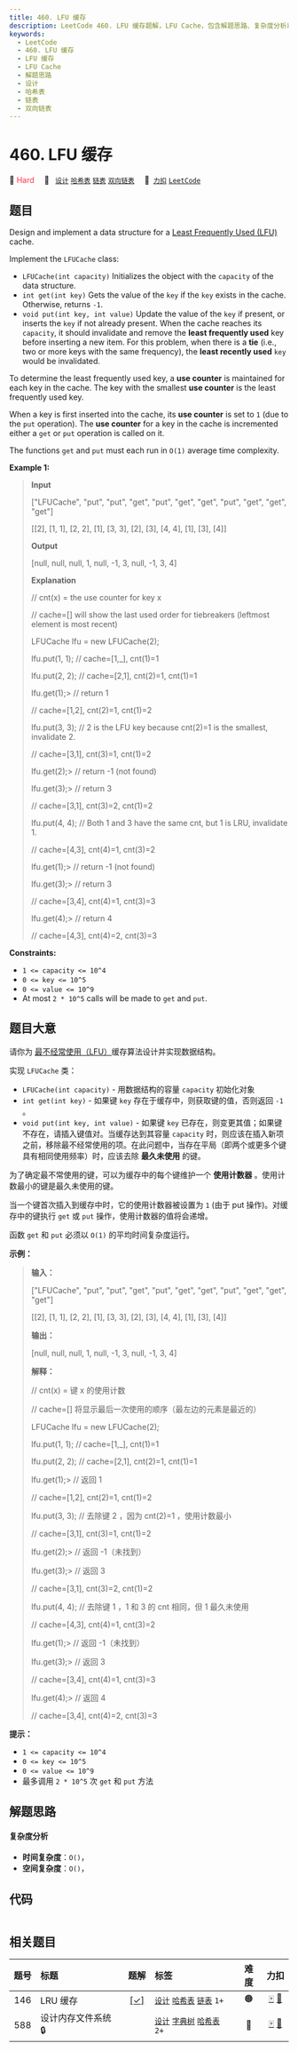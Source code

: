 ```yaml
---
title: 460. LFU 缓存
description: LeetCode 460. LFU 缓存题解，LFU Cache，包含解题思路、复杂度分析以及完整的 JavaScript 代码实现。
keywords:
  - LeetCode
  - 460. LFU 缓存
  - LFU 缓存
  - LFU Cache
  - 解题思路
  - 设计
  - 哈希表
  - 链表
  - 双向链表
---
```


# 460. LFU 缓存

🔴 <font color=#ff334b>Hard</font>&emsp; 🔖&ensp; [`设计`](/tag/design.md) [`哈希表`](/tag/hash-table.md) [`链表`](/tag/linked-list.md) [`双向链表`](/tag/doubly-linked-list.md)&emsp; 🔗&ensp;[`力扣`](https://leetcode.cn/problems/lfu-cache) [`LeetCode`](https://leetcode.com/problems/lfu-cache)

## 题目

Design and implement a data structure for a [Least Frequently Used
(LFU)](https://en.wikipedia.org/wiki/Least_frequently_used) cache.

Implement the `LFUCache` class:

  * `LFUCache(int capacity)` Initializes the object with the `capacity` of the data structure.
  * `int get(int key)` Gets the value of the `key` if the `key` exists in the cache. Otherwise, returns `-1`.
  * `void put(int key, int value)` Update the value of the `key` if present, or inserts the `key` if not already present. When the cache reaches its `capacity`, it should invalidate and remove the **least frequently used** key before inserting a new item. For this problem, when there is a **tie** (i.e., two or more keys with the same frequency), the **least recently used** `key` would be invalidated.

To determine the least frequently used key, a **use counter** is maintained
for each key in the cache. The key with the smallest **use counter** is the
least frequently used key.

When a key is first inserted into the cache, its **use counter** is set to `1`
(due to the `put` operation). The **use counter** for a key in the cache is
incremented either a `get` or `put` operation is called on it.

The functions `get` and `put` must each run in `O(1)` average time complexity.



**Example 1:**

> 
> 
> 
> 
> 
> **Input**
> 
> ["LFUCache", "put", "put", "get", "put", "get", "get", "put", "get", "get", "get"]
> 
> [[2], [1, 1], [2, 2], [1], [3, 3], [2], [3], [4, 4], [1], [3], [4]]
> 
> **Output**
> 
> [null, null, null, 1, null, -1, 3, null, -1, 3, 4]
> 
> 
> 
> **Explanation**
> 
> // cnt(x) = the use counter for key x
> 
> // cache=[] will show the last used order for tiebreakers (leftmost element is  most recent)
> 
> LFUCache lfu = new LFUCache(2);
> 
> lfu.put(1, 1);   // cache=[1,_], cnt(1)=1
> 
> lfu.put(2, 2);   // cache=[2,1], cnt(2)=1, cnt(1)=1
> 
> lfu.get(1);> 
>   // return 1
> 
> > 
> > 
> > 
> > 
>  // cache=[1,2], cnt(2)=1, cnt(1)=2
> 
> lfu.put(3, 3);   // 2 is the LFU key because cnt(2)=1 is the smallest, invalidate 2.
> 
> > 
> > 
> > 
> > 
>  // cache=[3,1], cnt(3)=1, cnt(1)=2
> 
> lfu.get(2);> 
>   // return -1 (not found)
> 
> lfu.get(3);> 
>   // return 3
> 
> > 
> > 
> > 
> > 
>  // cache=[3,1], cnt(3)=2, cnt(1)=2
> 
> lfu.put(4, 4);   // Both 1 and 3 have the same cnt, but 1 is LRU, invalidate 1.
> 
> > 
> > 
> > 
> > 
>  // cache=[4,3], cnt(4)=1, cnt(3)=2
> 
> lfu.get(1);> 
>   // return -1 (not found)
> 
> lfu.get(3);> 
>   // return 3
> 
> > 
> > 
> > 
> > 
>  // cache=[3,4], cnt(4)=1, cnt(3)=3
> 
> lfu.get(4);> 
>   // return 4
> 
> > 
> > 
> > 
> > 
>  // cache=[4,3], cnt(4)=2, cnt(3)=3

**Constraints:**

  * `1 <= capacity <= 10^4`
  * `0 <= key <= 10^5`
  * `0 <= value <= 10^9`
  * At most `2 * 10^5` calls will be made to `get` and `put`.






## 题目大意

请你为
[最不经常使用（LFU）](https://baike.baidu.com/item/%E7%BC%93%E5%AD%98%E7%AE%97%E6%B3%95)缓存算法设计并实现数据结构。

实现 `LFUCache` 类：

  * `LFUCache(int capacity)` \- 用数据结构的容量 `capacity` 初始化对象
  * `int get(int key)` \- 如果键 `key` 存在于缓存中，则获取键的值，否则返回 `-1` 。
  * `void put(int key, int value)` \- 如果键 `key` 已存在，则变更其值；如果键不存在，请插入键值对。当缓存达到其容量 `capacity` 时，则应该在插入新项之前，移除最不经常使用的项。在此问题中，当存在平局（即两个或更多个键具有相同使用频率）时，应该去除 **最久未使用** 的键。

为了确定最不常使用的键，可以为缓存中的每个键维护一个 **使用计数器** 。使用计数最小的键是最久未使用的键。

当一个键首次插入到缓存中时，它的使用计数器被设置为 `1` (由于 put 操作)。对缓存中的键执行 `get` 或 `put`
操作，使用计数器的值将会递增。

函数 `get` 和 `put` 必须以 `O(1)` 的平均时间复杂度运行。



**示例：**

> 
> 
> 
> 
> 
> **输入：**
> 
> ["LFUCache", "put", "put", "get", "put", "get", "get", "put", "get", "get", "get"]
> 
> [[2], [1, 1], [2, 2], [1], [3, 3], [2], [3], [4, 4], [1], [3], [4]]
> 
> **输出：**
> 
> [null, null, null, 1, null, -1, 3, null, -1, 3, 4]
> 
> 
> 
> **解释：**
> 
> // cnt(x) = 键 x 的使用计数
> 
> // cache=[] 将显示最后一次使用的顺序（最左边的元素是最近的）
> 
> LFUCache lfu = new LFUCache(2);
> 
> lfu.put(1, 1);   // cache=[1,_], cnt(1)=1
> 
> lfu.put(2, 2);   // cache=[2,1], cnt(2)=1, cnt(1)=1
> 
> lfu.get(1);> 
>   // 返回 1
> 
> > 
> > 
> > 
> > 
>  // cache=[1,2], cnt(2)=1, cnt(1)=2
> 
> lfu.put(3, 3);   // 去除键 2 ，因为 cnt(2)=1 ，使用计数最小
> 
> > 
> > 
> > 
> > 
>  // cache=[3,1], cnt(3)=1, cnt(1)=2
> 
> lfu.get(2);> 
>   // 返回 -1（未找到）
> 
> lfu.get(3);> 
>   // 返回 3
> 
> > 
> > 
> > 
> > 
>  // cache=[3,1], cnt(3)=2, cnt(1)=2
> 
> lfu.put(4, 4);   // 去除键 1 ，1 和 3 的 cnt 相同，但 1 最久未使用
> 
> > 
> > 
> > 
> > 
>  // cache=[4,3], cnt(4)=1, cnt(3)=2
> 
> lfu.get(1);> 
>   // 返回 -1（未找到）
> 
> lfu.get(3);> 
>   // 返回 3
> 
> > 
> > 
> > 
> > 
>  // cache=[3,4], cnt(4)=1, cnt(3)=3
> 
> lfu.get(4);> 
>   // 返回 4
> 
> > 
> > 
> > 
> > 
>  // cache=[3,4], cnt(4)=2, cnt(3)=3



**提示：**

  * `1 <= capacity <= 10^4`
  * `0 <= key <= 10^5`
  * `0 <= value <= 10^9`
  * 最多调用 `2 * 10^5` 次 `get` 和 `put` 方法


## 解题思路

#### 复杂度分析

- **时间复杂度**：`O()`，
- **空间复杂度**：`O()`，

## 代码

```javascript

```

## 相关题目

<!-- prettier-ignore -->
| 题号 | 标题 | 题解 | 标签 | 难度 | 力扣 |
| :------: | :------ | :------: | :------ | :------: | :------: |
| 146 | LRU 缓存 | [[✓]](/problem/0146.md) |  [`设计`](/tag/design.md) [`哈希表`](/tag/hash-table.md) [`链表`](/tag/linked-list.md) `1+` | 🟠 | [🀄️](https://leetcode.cn/problems/lru-cache) [🔗](https://leetcode.com/problems/lru-cache) |
| 588 | 设计内存文件系统 🔒 |  |  [`设计`](/tag/design.md) [`字典树`](/tag/trie.md) [`哈希表`](/tag/hash-table.md) `2+` | 🔴 | [🀄️](https://leetcode.cn/problems/design-in-memory-file-system) [🔗](https://leetcode.com/problems/design-in-memory-file-system) |